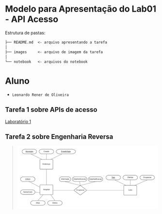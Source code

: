 # Modelo para Apresentação do Lab01 - API Acesso

Estrutura de pastas:

~~~
├── README.md  <- arquivo apresentando a tarefa
│
├── images     <- arquivo de imagem da tarefa
│
└── notebook   <- arquivos do notebook
~~~

# Aluno
* `Leonardo Rener de Oliveira`

## Tarefa 1 sobre APIs de acesso

[Laboratório 1](lab01/lab01-api.ipynb)

## Tarefa 2 sobre Engenharia Reversa

> ![Diagrama de Orquestração](images/diagrama-er.png)
